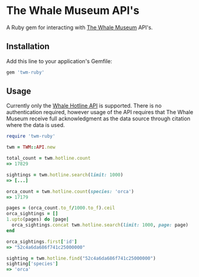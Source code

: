 # The Whale Museum API's

A Ruby gem for interacting with [The Whale Museum](http://whalemuseum.org) API's.

## Installation

Add this line to your application's Gemfile:

```ruby
gem 'twm-ruby'
```

## Usage

Currently only the [Whale Hotline API](http://hotline.whalemuseum.org/api) is supported. There is no authentication required, however usage of the API requires that The Whale Museum receive full acknowledgment as the data source through citation where the data is used.

```ruby
require 'twm-ruby'

twm = TWM::API.new

total_count = twm.hotline.count
=> 17829

sightings = twm.hotline.search(limit: 1000)
=> [...]

orca_count = twm.hotline.count(species: 'orca')
=> 17179

pages = (orca_count.to_f/1000.to_f).ceil
orca_sightings = []
1.upto(pages) do |page|
  orca_sightings.concat twm.hotline.search(limit: 1000, page: page)
end

orca_sightings.first['id']
=> "52c4a6da686f741c25000000"

sighting = twm.hotline.find("52c4a6da686f741c25000000")
sighting['species']
=> 'orca'

```